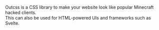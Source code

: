 Outcss is a CSS library to make your website look like popular Minecraft hacked clients.
<br>
This can also be used for HTML-powered UIs and frameworks such as Svelte.
